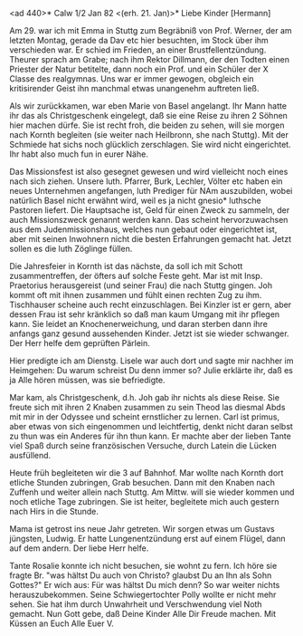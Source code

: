 <ad 440>* Calw 1/2 Jan 82
 <(erh. 21. Jan)>*
Liebe Kinder [Hermann]

Am 29. war ich mit Emma in Stuttg zum Begräbniß von Prof. Werner, der am letzten Montag, gerade da Dav etc hier besuchten, im Stock über ihm verschieden war. Er schied im Frieden, an einer Brustfellentzündung. Theurer sprach am Grabe; nach ihm Rektor Dillmann, der den Todten einen Priester der Natur betitelte, dann noch ein Prof. und ein Schüler der X Classe des realgymnas. Uns war er immer gewogen, obgleich ein kritisirender Geist ihn manchmal etwas unangenehm auftreten ließ.

Als wir zurückkamen, war eben Marie von Basel angelangt. Ihr Mann hatte ihr das als Christgeschenk eingelegt, daß sie eine Reise zu ihren 2 Söhnen hier machen dürfe. Sie ist recht froh, die beiden zu sehen, will sie morgen nach Kornth begleiten (sie weiter nach Heilbronn, she nach Stuttg). 
Mit der Schmiede hat sichs noch glücklich zerschlagen. Sie wird nicht eingerichtet. Ihr habt also much fun in eurer Nähe.

Das Missionsfest ist also gesegnet gewesen und wird vielleicht noch eines nach sich ziehen. Unsere luth. Pfarrer, Burk, Lechler, Völter etc haben ein neues Unternehmen angefangen, luth Prediger für NAm auszubilden, wobei natürlich Basel nicht erwähnt wird, weil es ja nicht gnesio* luthsche Pastoren liefert. Die Hauptsache ist, Geld für einen Zweck zu sammeln, der auch Missionszweck genannt werden kann. Das scheint hervorzuwachsen aus dem Judenmissionshaus, welches nun gebaut oder eingerichtet ist, aber mit seinen Inwohnern nicht die besten Erfahrungen gemacht hat. Jetzt sollen es die luth Zöglinge füllen.

Die Jahresfeier in Kornth ist das nächste, da soll ich mit Schott zusammentreffen, der öfters auf solche Feste geht. Mar ist mit Insp. Praetorius herausgereist (und seiner Frau) die nach Stuttg gingen. Joh kommt oft mit ihnen zusammen und fühlt einen rechten Zug zu ihm. Tischhauser scheine auch recht einzuschlagen. Bei Kinzler ist er gern, aber dessen Frau ist sehr kränklich so daß man kaum Umgang mit ihr pflegen kann. Sie leidet an Knochenerweichung, und daran sterben dann ihre anfangs ganz gesund aussehenden Kinder. Jetzt ist sie wieder schwanger. Der Herr helfe dem geprüften Pärlein.

Hier predigte ich am Dienstg. Lisele war auch dort und sagte mir nachher im Heimgehen: Du warum schreist Du denn immer so? Julie erklärte ihr, daß es ja Alle hören müssen, was sie befriedigte.

Mar kam, als Christgeschenk, d.h. Joh gab ihr nichts als diese Reise. Sie freute sich mit ihren 2 Knaben zusammen zu sein Theod las diesmal Abds mit mir in der Odyssee und scheint ernstlicher zu lernen. Carl ist primus, aber etwas von sich eingenommen und leichtfertig, denkt nicht daran selbst zu thun was ein Anderes für ihn thun kann. Er machte aber der lieben Tante viel Spaß durch seine französischen Versuche, durch Latein die Lücken ausfüllend.

Heute früh begleiteten wir die 3 auf Bahnhof. Mar wollte nach Kornth dort etliche Stunden zubringen, Grab besuchen. Dann mit den Knaben nach Zuffenh und weiter allein nach Stuttg. Am Mittw. will sie wieder kommen und noch etliche Tage zubringen. Sie ist heiter, begleitete mich auch gestern nach Hirs in die Stunde.

Mama ist getrost ins neue Jahr getreten. Wir sorgen etwas um Gustavs jüngsten, Ludwig. Er hatte Lungenentzündung erst auf einem Flügel, dann auf dem andern. Der liebe Herr helfe.

Tante Rosalie konnte ich nicht besuchen, sie wohnt zu fern. Ich höre sie fragte Br. "was hältst Du auch von Christo? glaubst Du an Ihn als Sohn Gottes?" Er wich aus: Für was hältst Du mich denn? So war weiter nichts herauszubekommen. Seine Schwiegertochter Polly wollte er nicht mehr sehen. Sie hat ihm durch Unwahrheit und Verschwendung viel Noth gemacht. Nun Gott gebe, daß Deine Kinder Alle Dir Freude machen.
 Mit Küssen an Euch Alle Euer V.
